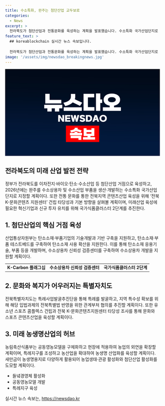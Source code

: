 ```yaml
---
title: 수소특화, 완주는 첨단산업 교두보로
categories:
  - News
excerpt: >
  전라북도가 첨단산업과 전통문화를 육성하는 계획을 발표했습니다. 수소특화 국가산업단지로 완주를 지정하고, K-문화콘텐츠 지원센터 건립을 예고했습니다. 또한 푸드테크, 그린바이오 등의 미래산업 육성과 국가식품클러스터 2단계 추진을 발표했습니다. 수소상용차 및 바이오 분야 등 첨단산업 거점으로의 전북 지정과 공동영농모델 확대 등 농업 혁신 계획도 포함됐습니다. 민생토론회에서 대통령은 전북을 첨단산업의 강력한 교두보로 만들겠다고 밝혔습니다.
feature_text: >
  ## koreablockchain 실시간 뉴스 속보입니다.

  전라북도가 첨단산업과 전통문화를 육성하는 계획을 발표했습니다. 수소특화 국가산업단지로 완주를 지정하고, K-문화콘텐츠 지원센터 건립을 예고했습니다. 또한 푸드테크, 그린바이오 등의 미래산업 육성과 국가식품클러스터 2단계 추진을 발표했습니다. 수소상용차 및 바이오 분야 등 첨단산업 거점으로의 전북 지정과 공동영농모델 확대 등 농업 혁신 계획도 포함됐습니다. 민생토론회에서 대통령은 전북을 첨단산업의 강력한 교두보로 만들겠다고 밝혔습니다.
image: '/assets/img/newsdao_breakingnews.jpg'
---
```


<p><img src="/assets/img/newsdao_breakingnews.jpg" alt="koreablockchain 속보" /></p>

<h2 data-ke-size="size26">전라북도의 미래 산업 발전 전략</h2>

<p data-ke-size="size16">정부가 전라북도를 이차전지·바이오·탄소·수소산업 등 첨단산업 거점으로 육성하고, 2026년에는 완주를 수소상용차 및 수소산업 부품을 생산·개발하는 수소특화 국가산업단지로 지정할 계획이다. 또한 전통 문화를 통한 전북지역 콘텐츠산업 육성을 위해 ‘전북 K-문화콘텐츠 지원센터’ 건립 타당성과 기본 방향을 살펴볼 계획이며, 미래산업 육성에 필요한 혁신기업과 신규 투자 유치를 위해 국가식품클러스터 2단계를 추진한다.</p>

<h2 data-ke-size="size24">1. 첨단산업의 핵심 거점 육성</h2>

<p data-ke-size="size16">산업통상자원부는 탄소소재·부품기업의 기술개발과 기반 구축을 지원하고, 탄소소재·부품 테스트베드를 구축하여 탄소소재 사용 확산을 지원한다. 이를 통해 탄소소재 응용기술, 부품 등을 개발하며, 수소상용차 신뢰성 검증센터를 구축하여 수소상용차 개발을 지원할 계획이다.</p>

<table>
  <tr>
    <td style="text-align: center; height: 17px;"><b>K-Carbon 플래그십</b></td>
    <td style="text-align: center; height: 17px;"><b>수소상용차 신뢰성 검증센터</b></td>
    <td style="text-align: center; height: 17px;"><b>국가식품클러스터 2단계</b></td>
  </tr>
</table>

<h2 data-ke-size="size24">2. 문화와 복지가 어우러지는 특별자치도</h2>

<p data-ke-size="size16">전북특별자치도는 특례사업발굴추진단을 통해 특례를 발굴하고, 지역 특수성 확보를 위해 해당 입법과제의 전북특별법 반영을 위한 관계부처 협의를 추진할 계획이다. 또한 유소년 스포츠 콤플렉스 건립과 전북 K-문화콘텐츠지원센터 타당성 조사를 통해 문화와 스포츠 콘텐츠산업을 육성할 계획이다.</p>

<h2 data-ke-size="size24">3. 미래 농생명산업의 허브</h2>

<p data-ke-size="size16">농림축산식품부는 공동영농모델을 구체화하고 현장에 적용하여 농업의 외연을 확장할 계획이며, 특례지구를 조성하고 농산업을 확대하여 농생명 산업화를 육성할 계획이다. 새만금이 농생명용지로 다양하게 활용되어 농업생태·관광 활성화와 첨단산업 활성화를 도모할 계획이다.</p>

<ul>
  <li>들녘경영체 활성화</li>
  <li>공동영농모델 개발</li>
  <li>특례지구 육성</li>
</ul>
실시간 뉴스 속보는, <a href="https://newsdao.kr" rel="dofollow">https://newsdao.kr</a>


